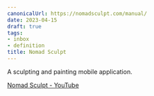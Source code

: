 ```yaml
---
canonicalUrl: https://nomadsculpt.com/manual/
date: 2023-04-15
draft: true
tags:
- inbox
- definition
title: Nomad Sculpt
---
```

   
A sculpting and painting mobile application.   
   
[Nomad Sculpt - YouTube](https://www.youtube.com/playlist?list=PLYgW0C-nQEFNSS2llnNjkx8NpN6MXhfdI)